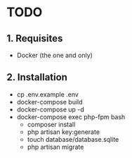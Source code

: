 # TODO

## 1. Requisites

- Docker (the one and only)

## 2. Installation

- cp .env.example .env
- docker-compose build
- docker-compose up -d
- docker-compose exec php-fpm bash
  - composer install
  - php artisan key:generate
  - touch database/database.sqlite
  - php artisan migrate

